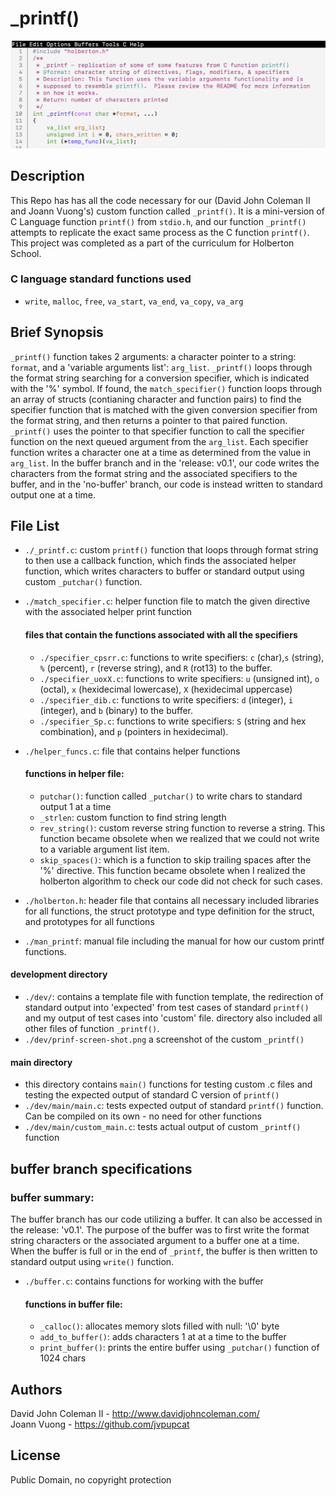 # _printf()

<img src="https://raw.githubusercontent.com/johncoleman83/printf/master/screen-shot.png" alt="screen shot of custom printf function">

## Description

This Repo has has all the code necessary for our (David John Coleman II and
Joann Vuong's) custom function called ``_printf()``.  It is a mini-version of C
Language function ``printf()`` from ``stdio.h``, and our function ``_printf()``
attempts to replicate the exact same process as the C function ``printf()``.
This project was completed as a part of the curriculum for Holberton School.

### C language standard functions used

* ``write``, ``malloc``, ``free``, ``va_start``, ``va_end``, ``va_copy``,
``va_arg``

## Brief Synopsis

``_printf()`` function takes 2 arguments: a character pointer to a string:
``format``, and a 'variable arguments list': ``arg_list``.  ``_printf()`` loops
through the format string searching for a conversion specifier, which is
indicated with the '%' symbol.  If found, the ``match_specifier()`` function
loops through an array of structs (contianing character and function pairs) to
find the specifier function that is matched with the given conversion specifier
from the format string, and then returns a pointer to that paired function.
``_printf()`` uses the pointer to that specifier function to call the specifier
function on the next queued argument from the ``arg_list``.  Each specifier
function writes a character one at a time as determined from the value in
``arg_list``. In the buffer branch and in the 'release: v0.1', our code writes
the characters from the format string and the associated specifiers to the
buffer, and in the 'no-buffer' branch, our code is instead written to standard
output one at a time.

## File List

* ``./_printf.c``: custom ``printf()`` function that loops through format string
to then use a callback function, which finds the associated helper function,
which writes characters to buffer or standard output using custom ``_putchar()``
function.
* ``./match_specifier.c``: helper function file to match the given directive
with the associated helper print function

  #### files that contain the functions associated with all the specifiers
  * ``./specifier_cpsrr.c``: functions to write specifiers: ``c`` (char),``s``
  (string), ``%`` (percent), ``r`` (reverse string), and ``R`` (rot13) to the
  buffer.
  * ``./specifier_uoxX.c``: functions to write specifiers: ``u`` (unsigned int),
  ``o`` (octal), ``x`` (hexidecimal lowercase), ``X`` (hexidecimal uppercase)
  * ``./specifier_dib.c``: functions to write specifiers: ``d`` (integer), ``i``
  (integer), and ``b`` (binary) to the buffer.
  * ``./specifier_Sp.c``: functions to write specifiers: ``S`` (string and hex
  combination), and ``p`` (pointers in hexidecimal).

* ``./helper_funcs.c``: file that contains helper functions

  #### functions in helper file:
  * ``putchar()``: function called ``_putchar()`` to write chars to standard
  output 1 at a time
  * ``_strlen``: custom function to find string length
  * ``rev_string()``: custom reverse string function to reverse a string.  This
  function became obsolete when we realized that we could not write to a
  variable argument list item.
  * ``skip_spaces()``: which is a function to skip trailing spaces after the '%'
  directive.  This function became obsolete when I realized the holberton
  algorithm to check our code did not check for such cases.

* ``./holberton.h``: header file that contains all necessary included libraries
for all functions, the struct prototype and type definition for the struct,
and prototypes for all functions
* ``./man_printf``: manual file including the manual for how our custom printf
functions.

#### development directory
  * ``./dev/``: contains a template file with function template, the redirection
  of standard output into 'expected' from test cases of standard ``printf()``
  and my output of test cases into 'custom' file.  directory also included all
  other files of function ``_printf()``.
  * ``./dev/prinf-screen-shot.png`` a screenshot of the custom ``_printf()``

#### main directory
  * this directory contains ``main()`` functions for testing custom .c files and
  testing the expected output of standard C version of ``printf()``
  * ``./dev/main/main.c``: tests expected output of standard ``printf()``
  function.  Can be compiled on its own - no need for other functions
  * ``./dev/main/custom_main.c``: tests actual output of custom ``_printf()``
  function

## buffer branch specifications

### buffer summary:
The buffer branch has our code utilizing a buffer.  It can also be accessed in
the release: 'v0.1'.  The purpose of the buffer was to first write the format
string characters or the associated argument to a buffer one at a time.  When
the buffer is full or in the end of ``_printf``, the buffer is then written to
standard output using ``write()`` function.

* ``./buffer.c``: contains functions for working with the buffer
  #### functions in buffer file:
  * ``_calloc()``: allocates memory slots filled with null: '\0' byte
  * ``add_to_buffer()``: adds characters 1 at at a time to the buffer
  * ``print_buffer()``: prints the entire buffer using ``_putchar()`` function
  of 1024 chars

## Authors

David John Coleman II - http://www.davidjohncoleman.com/  
Joann Vuong - https://github.com/jvpupcat

## License

Public Domain, no copyright protection
